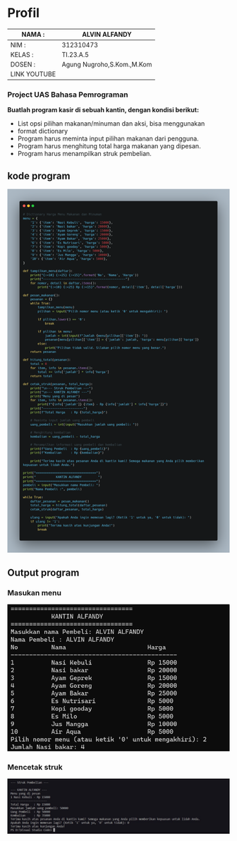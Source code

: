# Profil

| NAMA  :| ALVIN ALFANDY |
| --- | --- |
| NIM   :| 312310473 |
| KELAS :| TI.23.A.5 |
| DOSEN :| Agung Nugroho,S.Kom.,M.Kom |
| LINK YOUTUBE |                     |

### Project UAS Bahasa Pemrograman

**Buatlah program kasir di sebuah kantin, dengan kondisi berikut:**
- List opsi pilihan makanan/minuman dan aksi, bisa menggunakan
- format dictionary
- Program harus meminta input pilihan makanan dari pengguna.
- Program harus menghitung total harga makanan yang dipesan.
- Program harus menampilkan struk pembelian.

## kode program 
![Alt text](Gambar/image.png)

## Output program

### Masukan menu
![Alt text](Gambar/image-1.png)

### Mencetak struk
![Alt text](Gambar/5e5164e0-41a0-4d9b-b29a-12f92cd25396.jpeg)
 
